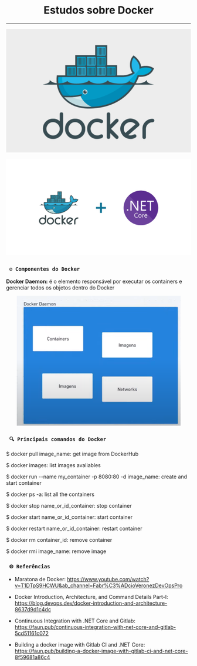 <h1 align="center"><strong>Estudos sobre Docker</strong></h1>

<hr/>

<p align="center">
    <img src="/Img/docker.png" alt="Docker image" title="Docker">
</p> 

<p align="center">
    <img src="/Img/docker_and_aspnetcore.png" alt="Docker e ASP.NET Core" title="TrueLove">
</p> 

### ` ⚙ Componentes do Docker`
<p><strong>Docker Daemon:</strong> é o elemento responsável por executar os containers e gerenciar todos os objetos dentro do Docker</p>

<p align="center">
    <img src="/Img/docker-daemon.png" alt="Docker Daemon" title="Docker Daemon">
</p> 

### ` 🔍 Principais comandos do Docker`
<p>$ docker pull image_name: get image from DockerHub</p>

<p>$ docker images: list images avaliables</p>

<p>$ docker run --name my_container -p 8080:80 -d image_name: create and start container</p>

<p>$ docker ps -a: list all the containers</p>

<p>$ docker stop name_or_id_container: stop container</p>

<p>$ docker start name_or_id_container: start container</p>

<p>$ docker restart name_or_id_container: restart container</p>

<p>$ docker rm container_id: remove container</p>

<p>$ docker rmi image_name: remove image</p>

### ` 🌐 Referências`
- Maratona de Docker: https://www.youtube.com/watch?v=T1DTpS9HCWU&ab_channel=Fabr%C3%ADcioVeronezDevOpsPro

- Docker Introduction, Architecture, and Command Details Part-I: https://blog.devops.dev/docker-introduction-and-architecture-8637d9d1c4dc

- Continuous Integration with .NET Core and Gitlab: https://faun.pub/continuous-integration-with-net-core-and-gitlab-5cd51161c072

- Building a docker image with Gitlab CI and .NET Core: https://faun.pub/building-a-docker-image-with-gitlab-ci-and-net-core-8f59681a86c4
